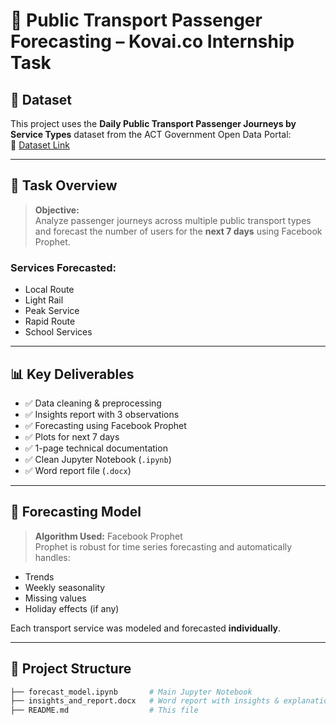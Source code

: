 # 🚌 Public Transport Passenger Forecasting – Kovai.co Internship Task

## 📁 Dataset
This project uses the **Daily Public Transport Passenger Journeys by Service Types** dataset from the ACT Government Open Data Portal:  
🔗 [Dataset Link](https://www.data.act.gov.au/Transport/Daily-Public-Transport-Passenger-Journeys-by-Servi/nkxy-abdj)

---

## 📌 Task Overview

> **Objective:**  
Analyze passenger journeys across multiple public transport types and forecast the number of users for the **next 7 days** using Facebook Prophet.

### Services Forecasted:
- Local Route  
- Light Rail  
- Peak Service  
- Rapid Route  
- School Services

---

## 📊 Key Deliverables

- ✅ Data cleaning & preprocessing  
- ✅ Insights report with 3 observations  
- ✅ Forecasting using Facebook Prophet  
- ✅ Plots for next 7 days  
- ✅ 1-page technical documentation  
- ✅ Clean Jupyter Notebook (`.ipynb`)  
- ✅ Word report file (`.docx`)  

---

## 🔮 Forecasting Model

> **Algorithm Used:** Facebook Prophet  
Prophet is robust for time series forecasting and automatically handles:
- Trends
- Weekly seasonality
- Missing values
- Holiday effects (if any)

Each transport service was modeled and forecasted **individually**.

---

## 📁 Project Structure

```bash
├── forecast_model.ipynb       # Main Jupyter Notebook
├── insights_and_report.docx   # Word report with insights & explanation
├── README.md                  # This file
